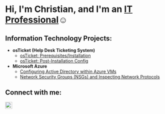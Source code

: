 
<h1>Hi, I'm Christian, and I'm an <a href="https://www.linkedin.com/in/christian-ison-388771280/">IT Professional</a>☺</h1>

<h2>Information Technology Projects:</h2>

- <b>osTicket (Help Desk Ticketing System)</b>
  - [osTicket: Prerequisites/Installation](https://github.com/joshmadakorcc/osticket-prereqs)
  - [osTicket: Post-Installation Config](https://github.com/joshmadakorcc/post-install-config)
- <b>Microsoft Azure</b>
  - [Configuring Active Directory within Azure VMs](https://github.com/joshmadakorcc/configure-ad)
  - [Network Security Groups (NSGs) and Inspecting Network Protocols](https://github.com/joshmadakorcc/azure-network-protocols)

<h2>Connect with me:</h2>

[<img align="left" alt="Josh | LinkedIn" width="22px" src="https://cdn.jsdelivr.net/npm/simple-icons@v3/icons/linkedin.svg" />][linkedin]

[linkedin]: https://www.linkedin.com/in/christian-ison-388771280/ 
 
